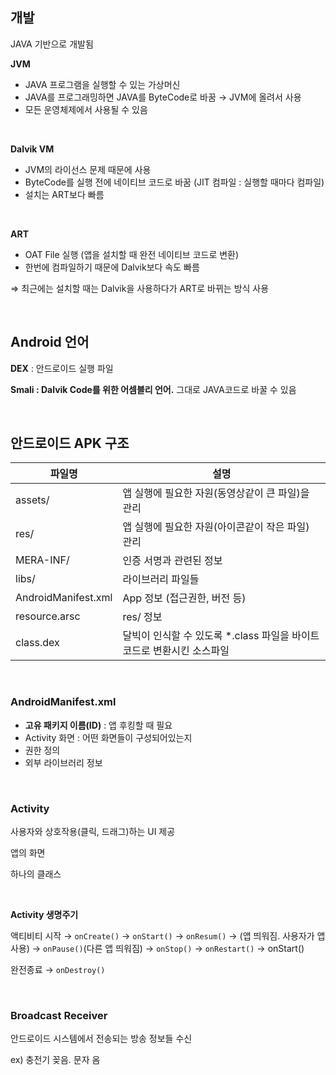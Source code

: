 ## 개발

JAVA 기반으로 개발됨

**JVM**

- JAVA 프로그램을 실행할 수 있는 가상머신
- JAVA를 프로그래밍하면 JAVA를 ByteCode로 바꿈 → JVM에 올려서 사용
- 모든 운영체제에서 사용될 수 있음

<br>

**Dalvik VM**

- JVM의 라이선스 문제 때문에 사용 
- ByteCode를 실행 전에 네이티브 코드로 바꿈 (JIT 컴파일 : 실행할 때마다 컴파일)
- 설치는 ART보다 빠름

<br>

**ART**

- OAT File 실행 (앱을 설치할 때 완전 네이티브 코드로 변환)
- 한번에 컴파일하기 때문에 Dalvik보다 속도 빠름

⇒ 최근에는 설치할 때는 Dalvik을 사용하다가 ART로 바뀌는 방식 사용 

<br>

## Android 언어

**DEX** : 안드로이드 실행 파일 

**Smali : Dalvik Code를 위한 어셈블리 언어.** 그대로 JAVA코드로 바꿀 수 있음

<br>

## 안드로이드 APK 구조

| 파일명 | 설명 |
| --- | --- |
| assets/ | 앱 실행에 필요한 자원(동영상같이 큰 파일)을 관리 |
| res/ | 앱 실행에 필요한 자원(아이콘같이 작은 파일) 관리 |
| MERA-INF/ | 인증 서명과 관련된 정보 |
| libs/ | 라이브러리 파일들 |
| AndroidManifest.xml | App 정보 (접근권한, 버전 등) |
| resource.arsc | res/ 정보 |
| class.dex | 달빅이 인식할 수 있도록 *.class 파일을 바이트코드로 변환시킨 소스파일  |

<br>

### **AndroidManifest.xml**

- **고유 패키지 이름(ID)** : 앱 후킹할 때 필요
- Activity 화면 : 어떤 화면들이 구성되어있는지
- 권한 정의
- 외부 라이브러리 정보

<br>

### **Activity**

사용자와 상호작용(클릭, 드래그)하는 UI 제공

앱의 화면

하나의 클래스 

<br>

**Activity 생명주기**

액티비티 시작 → `onCreate()` → `onStart()` → `onResum()` → (앱 띄워짐. 사용자가 앱 사용) → `onPause()`(다른 앱 띄워짐) → `onStop()` → `onRestart()` → onStart()

완전종료 → `onDestroy()`

<br>

### Broadcast Receiver

안드로이드 시스템에서 전송되는 방송 정보들 수신

ex) 충전기 꽂음. 문자 옴
